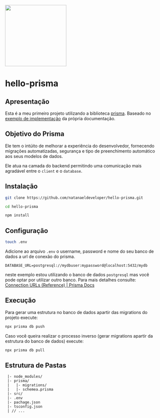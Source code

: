 <p>
<img src="https://website-v9.vercel.app/logo-dark.svg" width="200">
</p>
<h1>hello-prisma</h1>

## Apresentação

Esta é a meu primeiro projeto utilizando a biblioteca [prisma](https://www.prisma.io/). Baseado no [exemplo de implementação](https://www.prisma.io/docs/getting-started/quickstart) da própria documentação.

## Objetivo do Prisma

Ele tem o intúito de melhorar a experiência do desenvolvedor, fornecendo migrações automatizadas, segurança e tipo de preenchimento automático aos seus modelos de dados.

Ele atua na camada do backend permitindo uma comunicação mais agradável entre o `client` e o `database`.


## Instalação

```bash
git clone https://github.com/natanaeldeveloper/hello-prisma.git
```
```bash
cd hello-prisma
```
```bash
npm install
```

## Configuração 

```bash
touch .env
```

Adicione ao arquivo `.env` o username, password e nome do seu banco de dados a url de conexão do prisma.

```JS
DATABASE_URL=postgresql://mydbuser:mypassword@localhost:5432/mydb
```

neste exemplo estou utilizando o banco de dados `postgresql` mas você pode optar por utilizar outro banco. Para mais detalhes consulte: [Connection URLs (Reference) | Prisma Docs](https://www.prisma.io/docs/reference/database-reference/connection-urls)

## Execução

Para gerar uma estrutura no banco de dados apartir das migrations do projeto execute:
```bash
npx prisma db push
```

Caso você queira realizar o processo inverso (gerar migrations apartir da estrutura do banco de dados) execute:
```bash
npx prisma db pull
```

## Estrutura de Pastas

```JS
 |- node_modules/
 |- prisma/
 |   |- migrations/
 |   |- schemea.prisma
 |- src/
 |- .env
 |- pachage.json
 |- tsconfig.json
 | // ...
```
